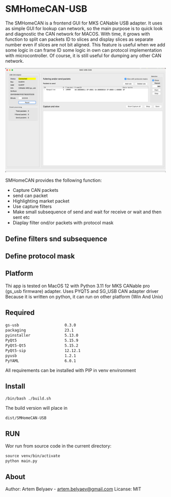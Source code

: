 # SMHomeCAN-USB

The SMHomeCAN is a frontend GUI for MKS CANable USB adapter.
It uses as simple GUI for lookup can network, so the main purpose is to quick look 
and diagnostic the CAN network for MACOS.
With time, it grows with function to split can packets ID to slices and display 
slices as separate number even if slices are not bit aligned.
This feature is useful when we add some logic in can frame ID some logic in own can 
protocol implementation with microcontroller.
Of course, it is still useful for dumping any other CAN network.

![Screenshot of a interface view](img/interface.png)

SMHomeCAN provides the following function: 
 - Capture CAN packets
 - send can packet
 - Highlighting market packet 
 - Use capture filters
 - Make small subsequence of send and wait for receive or wait and then sent etc
 - Diaplay filter ond/or packets with protocol mask


## Define filters snd subsequence


## Define protocol mask


## Platform
Thi app is tested on MacOS 12 with Python 3.11 for MKS CANable pro (gs_usb firmware) adapter.
Uses PYQT5 and SG_USB CAN adapter driver
Because it is written on python, it can run on other platform (Win And Unix)

## Required
```commandline
gs-usb                    0.3.0
packaging                 23.1
pyinstaller               5.13.0
PyQt5                     5.15.9
PyQt5-Qt5                 5.15.2
PyQt5-sip                 12.12.1
pyusb                     1.2.1
PyYAML                    6.0.1
```
All requirements can be installed with PIP in venv environment

## Install
```commandline
/bin/bash ./build.sh
```
The build version will place in
```commandline
dist/SMHomeCAN-USB
```

## RUN
Wor run from source code in the current directory:
```
source venv/bin/activate
python main.py
```

##  About
Author: Artem Belyaev - artem.belyaev@gmail.com
Licanse: MIT

